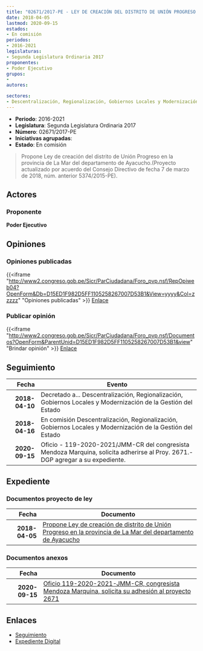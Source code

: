 ```yaml
---
title: "02671/2017-PE - LEY DE CREACIÓN DEL DISTRITO DE UNIÓN PROGRESO EN LA PROVINCIA DE LA MAR DEL DEPARTAMENTO DE AYACUCHO"
date: 2018-04-05
lastmod: 2020-09-15
estados:
- En comisión
periodos:
- 2016-2021
legislaturas:
- Segunda Legislatura Ordinaria 2017
proponentes:
- Poder Ejecutivo
grupos:
- 
autores:

sectores:
- Descentralización, Regionalización, Gobiernos Locales y Modernización de la Gestión del Estado
---
```

- **Periodo**: 2016-2021
- **Legislatura**: Segunda Legislatura Ordinaria 2017
- **Número**: 02671/2017-PE
- **Iniciativas agrupadas**: 
- **Estado**: En comisión

> Propone Ley de creación del distrito de Unión Progreso en la provincia de La Mar del departamento de Ayacucho.(Proyecto actualizado por acuerdo del Consejo Directivo de fecha 7 de marzo de 2018, núm. anterior 5374/2015-PE).


## Actores

### Proponente

**Poder Ejecutivo**

## Opiniones

### Opiniones publicadas

{{<iframe "http://www2.congreso.gob.pe/Sicr/ParCiudadana/Foro_pvp.nsf/RepOpiweb04?OpenForm&Db=D15ED1F982D5FF1105258267007D53B1&View=yyyy&Col=zzzzz" "Opiniones publicadas" >}}
[Enlace](http://www2.congreso.gob.pe/Sicr/ParCiudadana/Foro_pvp.nsf/RepOpiweb04?OpenForm&Db=D15ED1F982D5FF1105258267007D53B1&View=yyyy&Col=zzzzz)

### Publicar opinión

{{<iframe "http://www2.congreso.gob.pe/Sicr/ParCiudadana/Foro_pvp.nsf/Documentos?OpenForm&ParentUnid=D15ED1F982D5FF1105258267007D53B1&view" "Brindar opinión" >}}
[Enlace](http://www2.congreso.gob.pe/Sicr/ParCiudadana/Foro_pvp.nsf/Documentos?OpenForm&ParentUnid=D15ED1F982D5FF1105258267007D53B1&view)


## Seguimiento

| Fecha | Evento |
|------:|--------|
| **2018-04-10** | Decretado a... Descentralización, Regionalización, Gobiernos Locales y Modernización de la Gestión del Estado |
| **2018-04-16** | En comisión Descentralización, Regionalización, Gobiernos Locales y Modernización de la Gestión del Estado |
| **2020-09-15** | Oficio - 119-2020-2021/JMM-CR del congresista Mendoza Marquina, solicita adherirse al Proy. 2671.-DGP agregar a su expediente. |

## Expediente

### Documentos proyecto de ley

| Fecha | Documento |
|------:|-----------|
| **2018-04-05** | [Propone Ley de creación de distrito de Unión Progreso en la provincia de La Mar del departamento de Ayacucho](http://www.leyes.congreso.gob.pe/Documentos/2016_2021/Proyectos_de_Ley_y_de_Resoluciones_Legislativas/PL0267120180405..pdf) |

### Documentos anexos

| Fecha | Documento |
|------:|-----------|
| **2020-09-15** | [Oficio 119-2020-2021-JMM-CR, congresista Mendoza Marquina, solicita su adhesión al proyecto 2671](http://www.leyes.congreso.gob.pe/Documentos/2016_2021/Adhesiones/Proyectos_de_Ley/OFICIO-119-2020-2021-JMM-CR.pdf) |

## Enlaces

- [Seguimiento](http://www2.congreso.gob.pe/Sicr/TraDocEstProc/CLProLey2016.nsf/f7fff46988ca05b1052578e100829cc7/d43f8f961a2c762e0525826700055dd1?OpenDocument)
- [Expediente Digital](http://www2.congreso.gob.pe/Sicr/TraDocEstProc/Expvirt_2011.nsf/visbusqptramdoc1621/02671?opendocument)

